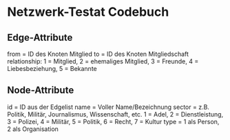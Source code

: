 # Netzwerk-Testat Codebuch

## Edge-Attribute

from = ID des Knoten Mitglied
to = ID des Knoten Mitgliedschaft
relationship: 1 = Mitglied, 2 = ehemaliges Mitglied, 3 = Freunde, 4 = Liebesbeziehung, 5 = Bekannte
## Node-Attribute

id = ID aus der Edgelist
name = Voller Name/Bezeichnung
sector = z.B. Politik, Militär, Journalismus, Wissenschaft, etc.
1 = Adel, 2 = Dienstleistung, 3 = Polizei, 4 = Militär, 5 = Politik, 6 = Recht, 7 = Kultur
type = 1 als Person, 2 als Organisation
